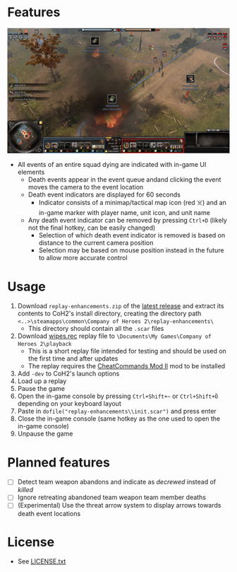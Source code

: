 # Features
![](screenshots/example-01.png)
- All events of an entire squad dying are indicated with in-game UI elements
    - Death events appear in the event queue andand clicking the event moves the camera to the event location
    - Death event indicators are displayed for 60 seconds 
        - Indicator consists of a minimap/tactical map icon (red ☠️) and an in-game marker with player name, unit icon, and unit name
    - Any death event indicator can be removed by pressing `Ctrl+D` (likely not the final hotkey, can be easily changed)
        - Selection of which death event indicator is removed is based on distance to the current camera position
        - Selection may be based on mouse position instead in the future to allow more accurate control

# Usage
1. Download `replay-enhancements.zip` of the [latest release](https://github.com/Janne252/coh2-replay-enhancements/releases) and extract its contents to CoH2's install directory, creating the directory path `<..>\steamapps\common\Company of Heroes 2\replay-enhancements\`
    - This directory should contain all the `.scar` files
1. Download [wipes.rec](https://github.com/Janne252/coh2-replay-enhancements/raw/master/examples/wipes.rec) replay file to `\Documents\My Games\Company of Heroes 2\playback`
    - This is a short replay file intended for testing and should be used on the first time and after updates
    - The replay requires the [CheatCommands Mod II](https://steamcommunity.com/sharedfiles/filedetails/?id=692412438) mod to be installed
1. Add `-dev` to CoH2's launch options
1. Load up a replay
1. Pause the game
1. Open the in-game console by pressing `Ctrl+Shift+~` or `Ctrl+Shift+Ö` depending on your keyboard layout
1. Paste in `dofile("replay-enhancements\\init.scar")` and press enter
1. Close the in-game console (same hotkey as the one used to open the in-game console)
1. Unpause the game

# Planned features
- [ ] Detect team weapon abandons and indicate as _decrewed_ instead of _killed_
- [ ] Ignore retreating abandoned team weapon team member deaths
- [ ] (Experimental) Use the threat arrow system to display arrows towards death event locations

# License
- See [LICENSE.txt](LICENSE.txt)
